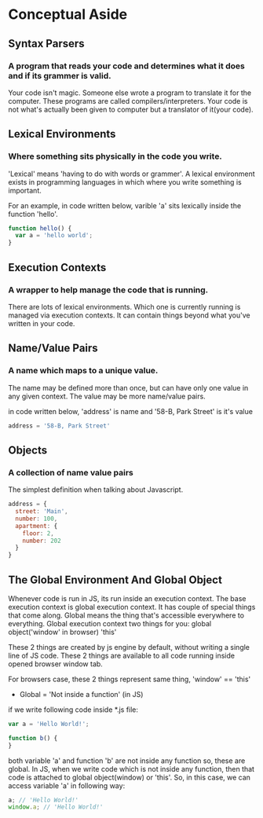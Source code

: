 # Conceptual Aside

## Syntax Parsers
  ### A program that reads your code and determines what it does and if its grammer is valid.
  Your code isn't magic. Someone else wrote a program to translate it for the computer.
  These programs are called compilers/interpreters. Your code is not what's actually been given to computer but a translator of it(your code).

## Lexical Environments
  ### Where something sits physically in the code you write.
  'Lexical' means 'having to do with words or grammer'. A lexical environment exists in programming languages in which where you write something is important.

  For an example, in code written below, varible 'a' sits lexically inside the function 'hello'.

  ```js
  function hello() {
    var a = 'hello world';
  }
  ```

## Execution Contexts
  ### A wrapper to help manage the code that is running.
  There are lots of lexical environments. Which one is currently running is managed via execution contexts. It can contain things beyond what you've written in your code.


## Name/Value Pairs
  ### A name which maps to a unique value.
  The name may be defined more than once, but can have only one value in any given context.
  The value may be more name/value pairs.

  in code written below, 'address' is name and '58-B, Park Street' is it's value

  ```js
  address = '58-B, Park Street'
  ```

## Objects
  ### A collection of name value pairs
  The simplest definition when talking about Javascript.
  ```js
  address = {
    street: 'Main',
    number: 100,
    apartment: {
      floor: 2,
      number: 202
    }
  }
  ```

## The Global Environment And Global Object

  Whenever code is run in JS, its run inside an execution context.
  The base execution context is global execution context. It has couple of special things that come along. Global means the thing that's accessible everywhere to everything. Global execution context two things for you:
    global object('window' in browser)
    'this'

  These 2 things are created by js engine by default, without writing a single line of JS code. These 2 things are available to all code running inside opened browser window tab.

  For browsers case, these 2 things represent same thing, 'window' == 'this'

  * Global = 'Not inside a function' (in JS)

  if we write following code inside *.js file:

  ```js
  var a = 'Hello World!';

  function b() {
  }
  ```

  both variable 'a' and function 'b' are not inside any function so, these are global. In JS, when we write code which is not inside any function, then that code is attached to global object(window) or 'this'.
  So, in this case, we can access variable 'a' in following way:

  ```js
  a; // 'Hello World!'
  window.a; // 'Hello World!'
  ```
